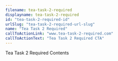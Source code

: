 ```yaml
---
filename: tea-task-2-required
displayname: tea-task-2-required
id: "tea-task-2-required-id"
urlSlug: "tea-task-2-required-url-slug"
name: "Tea Task 2 Required"
callToActionLink: "www.tea-task-2-required.com"
callToActionText: "Tea Task 2 Required CTA"
---
```


Tea Task 2 Required Contents
